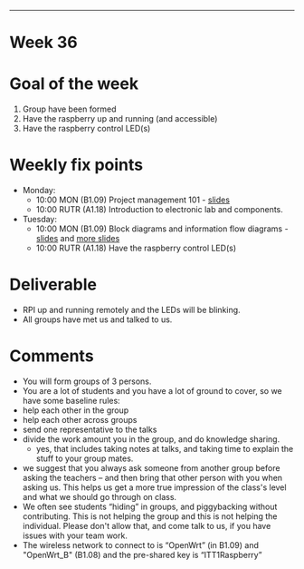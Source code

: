 ---
Week 36
=============

# Goal of the week

1. Group have been formed
2. Have the raspberry up and running (and accessible)
3. Have the raspberry control LED(s)

# Weekly fix points

* Monday:
  * 10:00 MON (B1.09) Project management 101 - [slides](https://github.com/EAL-IT-Technology/ITT1-intro-robot-project/blob/master/slides/ITT1%20intro%20project%20management.pdf)
  * 10:00 RUTR (A1.18) Introduction to electronic lab and components.
* Tuesday:
  * 10:00 MON (B1.09)  Block diagrams and information flow diagrams - [slides](https://github.com/EAL-IT-Technology/ITT1-intro-robot-project/blob/master/slides/ITT1%20intro%20communication%20systems.pdf) and [more slides](https://github.com/EAL-IT-Technology/ITT1-intro-robot-project/blob/master/slides/ITT1%20intro%20knowing%20and%20doing.pdf)
  * 10:00 RUTR (A1.18) Have the raspberry control LED(s)

# Deliverable
* RPI up and running remotely and the LEDs will be blinking.
* All groups have met us and talked to us.


# Comments
* You will form groups of 3 persons.
*  You are a lot of students and you have a lot of ground to cover, so we have some baseline rules:
  * help each other in the group
  * help each other across groups
  * send one representative to the talks
  * divide the work amount you in the group, and do knowledge sharing.
    * yes, that includes taking notes at talks, and taking time to explain the stuff to your group mates.
  * we suggest that you always ask someone from another group before asking the teachers – and then bring that other person with you when asking us. This helps us get a more true impression of the class's level and what we should go through on class.
* We often see students “hiding” in groups, and piggybacking without contributing. This is not helping the group and this is not helping the individual. Please don't allow that, and come talk to us, if you have issues with your  team work.
* The wireless network to connect to is “OpenWrt” (in B1.09) and "OpenWrt_B" (B1.08) and the pre-shared key is “ITT1Raspberry”

